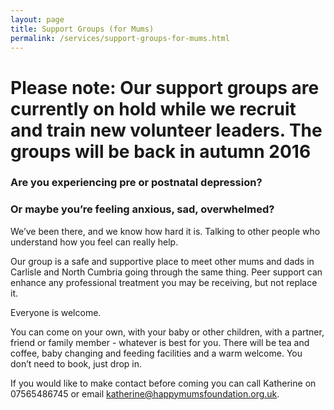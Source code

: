 ```yaml
---
layout: page
title: Support Groups (for Mums)
permalink: /services/support-groups-for-mums.html
---
```

# Please note: Our support groups are currently on hold while we recruit and train new volunteer leaders. The groups will be back in autumn 2016

### Are you experiencing pre or postnatal depression?

### Or maybe you’re feeling anxious, sad, overwhelmed?

We’ve been there, and we know how hard it is. Talking to other people who understand how you feel can really help.

Our group is a safe and supportive place to meet other mums and dads in Carlisle and North Cumbria going through the same thing. Peer support can enhance any professional treatment you may be receiving, but not replace it.

Everyone is welcome.

You can come on your own, with your baby or other children, with a partner, friend or family member - whatever is best for you. There will be tea and coffee, baby changing and feeding facilities and a warm welcome. You don’t need to book, just drop in.

If you would like to make contact before coming you can call Katherine on 07565486745 or email [katherine@happymumsfoundation.org.uk](javascript:void(location.href='mailto:'+String.fromCharCode(105,110,102,111,64,104,97,112,112,121,109,117,109,115,46,111,114,103,46,117,107))).